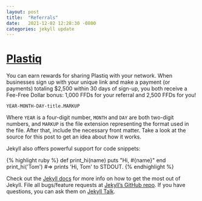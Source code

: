 ```yaml
---
layout: post
title:  "Referrals"
date:   2021-12-02 12:28:30 -0800
categories: jekyll update
---
```

# [Plastiq](http://plastiq.com/invite/524018)
You can earn rewards for sharing Plastiq with your network. When businesses sign up with your unique link and make a payment (or payments) totaling $2,500 within 30 days of sign-up, you both receive a Fee-Free Dollar bonus: 1,000 FFDs for your referral and 2,500 FFDs for you!

`YEAR-MONTH-DAY-title.MARKUP`

Where `YEAR` is a four-digit number, `MONTH` and `DAY` are both two-digit numbers, and `MARKUP` is the file extension representing the format used in the file. After that, include the necessary front matter. Take a look at the source for this post to get an idea about how it works.

Jekyll also offers powerful support for code snippets:

{% highlight ruby %}
def print_hi(name)
  puts "Hi, #{name}"
end
print_hi('Tom')
#=> prints 'Hi, Tom' to STDOUT.
{% endhighlight %}

Check out the [Jekyll docs][jekyll-docs] for more info on how to get the most out of Jekyll. File all bugs/feature requests at [Jekyll’s GitHub repo][jekyll-gh]. If you have questions, you can ask them on [Jekyll Talk][jekyll-talk].

[jekyll-docs]: https://jekyllrb.com/docs/home
[jekyll-gh]:   https://github.com/jekyll/jekyll
[jekyll-talk]: https://talk.jekyllrb.com/
